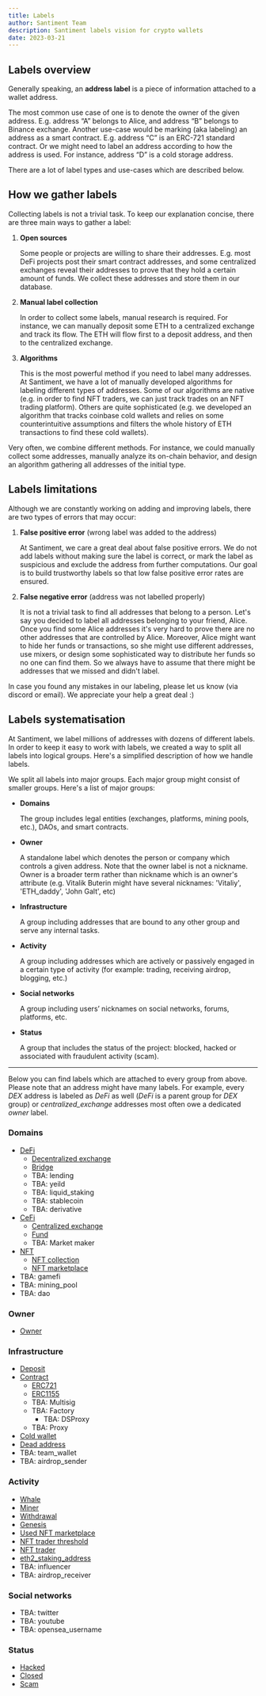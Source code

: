 ```yaml
---
title: Labels
author: Santiment Team
description: Santiment labels vision for crypto wallets
date: 2023-03-21
---
```


## Labels overview

Generally speaking, an **address label** is a piece of information attached to a wallet address.

The most common use case of one is to denote the owner of the given address. E.g. address “A” belongs to Alice, and address “B” belongs to Binance exchange. Another use-case would be marking (aka labeling) an address as a smart contract. E.g. address “C” is an ERC-721 standard contract. Or we might need to label an address according to how the address is used. For instance, address “D” is a cold storage address.

There are a lot of label types and use-cases which are described below.


## How we gather labels

Collecting labels is not a trivial task. To keep our explanation concise, there are three main ways to gather a label:

1. **Open sources**

    Some people or projects are willing to share their addresses. E.g. most DeFi projects post their smart contract addresses, and some centralized exchanges reveal their addresses to prove that they hold a certain amount of funds. We collect these addresses and store them in our database.

2. **Manual label collection**

    In order to collect some labels, manual research is required. For instance, we can manually deposit some ETH to a centralized exchange and track its flow. The ETH will flow first to a deposit address, and then to the centralized exchange.

3. **Algorithms**

    This is the most powerful method if you need to label many addresses. At Santiment, we have a lot of manually developed algorithms for labeling different types of addresses. Some of our algorithms are native (e.g. in order to find NFT traders, we can just track trades on an NFT trading platform). Others are quite sophisticated (e.g. we developed an algorithm that tracks coinbase cold wallets and relies on some counterintuitive assumptions and filters the whole history of ETH transactions to find these cold wallets).

Very often, we combine different methods. For instance, we could manually collect some addresses, manually analyze its on-chain behavior, and design an algorithm gathering all addresses of the initial type.


## Labels limitations

Although we are constantly working on adding and improving labels, there are two types of errors that may occur:

1. **False positive error** (wrong label was added to the address)

    At Santiment, we care a great deal about false positive errors. We do not add labels without making sure the label is correct, or mark the label as suspicious and exclude the address from further computations. Our goal is to build trustworthy labels so that low false positive error rates are ensured.

2. **False negative error** (address was not labelled properly)

    It is not a trivial task to find all addresses that belong to a person. Let's say you decided to label all addresses belonging to your friend, Alice. Once you find some Alice addresses it's very hard to prove there are no other addresses that are controlled by Alice. Moreover, Alice might want to hide her funds or transactions, so she might use different addresses, use mixers, or design some sophisticated way to distribute her funds so no one can find them. So we always have to assume that there might be addresses that we missed and didn't label.

In case you found any mistakes in our labeling, please let us know (via discord or email). We appreciate your help a great deal :)


## Labels systematisation

At Santiment, we label millions of addresses with dozens of different labels. In order to keep it easy to work with labels, we created a way to split all labels into logical groups. Here's a simplified description of how we handle labels.

We split all labels into major groups. Each major group might consist of smaller groups. Here's a list of major groups:

* **Domains**

    The group includes legal entities (exchanges, platforms, mining pools, etc.), DAOs, and smart contracts.

* **Owner**

    A standalone label which denotes the person or company which controls a given address. Note that the owner label is not a nickname. Owner is a broader term rather than nickname which is an owner's attribute (e.g. Vitalik Buterin might have several nicknames: 'Vitaliy', 'ETH_daddy', 'John Galt', etc)

* **Infrastructure**

    A group including addresses that are bound to any other group and serve any internal tasks.

* **Activity**

    A group including addresses which are actively or passively engaged in a certain type of activity (for example: trading, receiving airdrop, blogging, etc.)

* **Social networks**

     A group including users’ nicknames on social networks, forums, platforms, etc.

* **Status**

   A group that includes the status of the project: blocked, hacked or associated with fraudulent activity (scam).

---

Below you can find labels which are attached to every group from above. Please note that an address might have many labels. For example, every _DEX_ address is labeled as _DeFi_ as well (_DeFi_ is a parent group for _DEX_ group) or _centralized_exchange_ addresses most often owe a dedicated _owner_ label.


### Domains

- [DeFi](/labels/defi)
    - [Decentralized exchange](/labels/decentralized-exchange)
    - [Bridge](/labels/bridge)
    - TBA: lending
    - TBA: yeild
    - TBA: liquid_staking
    - TBA: stablecoin
    - TBA: derivative
- [CeFi](/labels/cefi)
    - [Centralized exchange](/labels/centralized-exchange)
    - [Fund](/labels/fund)
    - TBA: Market maker
- [NFT](/labels/nft)
    - [NFT collection](/labels/nft-collection)
    - [NFT marketplace](/labels/nft-marketplace)
- TBA: gamefi
- TBA: mining_pool
- TBA: dao


### Owner

- [Owner](/labels/owner)


### Infrastructure

- [Deposit](/labels/deposit)
- [Contract](/labels/contract)
    - [ERC721](/labels/erc721)
    - [ERC1155](/labels/erc1155)
    - TBA: Multisig
    - TBA: Factory
        - TBA: DSProxy
    - TBA: Proxy
- [Cold wallet](/labels/cold-wallet)
- [Dead address](/labels/dead-address)
- TBA: team_wallet
- TBA: airdrop_sender


### Activity

 - [Whale](/labels/whale)
 - [Miner](/labels/miner)
 - [Withdrawal](/labels/withdrawal)
 - [Genesis](/labels/genesis)
 - [Used NFT marketplace](/labels/used-nft-marketplace)
 - [NFT trader threshold](/labels/nft-trader-threshold)
 - [NFT trader](/labels/nft-trader)
 - [eth2_staking_address](/labels/eth2-staking-address)
 - TBA: influencer
 - TBA: airdrop_receiver



### Social networks

- TBA: twitter
- TBA: youtube
- TBA: opensea_username


### Status

- [Hacked](/labels/hacked)
- [Closed](/labels/closed)
- [Scam](/labels/scam)
